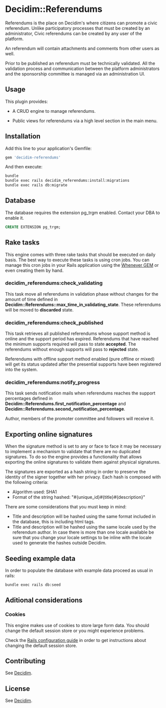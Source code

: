 # Decidim::Referendums

Referendums is the place on Decidim's where citizens can promote a civic referendum. Unlike
participatory processes that must be created by an administrator, Civic referendums can be
created by any user of the platform.

An referendum will contain attachments and comments from other users as well.

Prior to be published an referendum must be technically validated. All the validation
process and communication between the platform administrators and the sponsorship
committee is managed via an administration UI.

## Usage

This plugin provides:

* A CRUD engine to manage referendums.

* Public views for referendums via a high level section in the main menu.

## Installation

Add this line to your application's Gemfile:

```ruby
gem 'decidim-referendums'
```

And then execute:

```bash
bundle
bundle exec rails decidim_referendums:install:migrations
bundle exec rails db:migrate
```

## Database

The database requires the extension pg_trgm enabled. Contact your DBA to enable it.

```sql
CREATE EXTENSION pg_trgm;
```

## Rake tasks

This engine comes with three rake tasks that should be executed on daily basis. The best
way to execute these tasks is using cron jobs. You can manage this cron jobs in your
Rails application using the [Whenever GEM](https://github.com/javan/whenever) or even
creating them by hand.

### decidim_referendums:check_validating

This task move all referendums in validation phase without changes for the amount of
time defined in __Decidim::Referendums::max_time_in_validating_state__. These referendums
will be moved to __discarded__ state.

### decidim_referendums:check_published

This task retrieves all published referendums whose support method is online and the support
period has expired. Referendums that have reached the minimum supports required will pass
to state __accepted__. The referendums without enough supports will pass to __rejected__ state.

Referendums with offline support method enabled (pure offline or mixed) will get its status updated
after the presential supports have been registered into the system.

### decidim_referendums:notify_progress

This task sends notification mails when referendums reaches the support percentages defined in
__Decidim::Referendums.first_notification_percentage__ and __Decidim::Referendums.second_notification_percentage__.

Author, members of the promoter committee and followers will receive it.

## Exporting online signatures

When the signature method is set to any or face to face it may be necessary to implement
a mechanism to validate that there are no duplicated signatures. To do so the engine provides
a functionality that allows exporting the online signatures to validate them against physical
signatures.

The signatures are exported as a hash string in order to preserve the identity of the signer together with her privacy.
Each hash is composed with the following criteria:

* Algorithm used: SHA1
* Format of the string hashed: "#{unique_id}#{title}#{description}"

There are some considerations that you must keep in mind:

* Title and description will be hashed using the same format included in the database, this is including html tags.
* Title and description will be hashed using the same locale used by the referendum author. In case there is more
  than one locale available be sure that you change your locale settings to be inline with
  the locale used to generate the hashes outside Decidim.

## Seeding example data

In order to populate the database with example data proceed as usual in rails:

```bash
bundle exec rails db:seed
```

## Aditional considerations

### Cookies

This engine makes use of cookies to store large form data. You should change the
default session store or you might experience problems.

Check the [Rails configuration guide](http://guides.rubyonrails.org/configuring.html#rails-general-configuration)
in order to get instructions about changing the default session store.

## Contributing

See [Decidim](https://github.com/decidim/decidim).

## License

See [Decidim](https://github.com/decidim/decidim).
